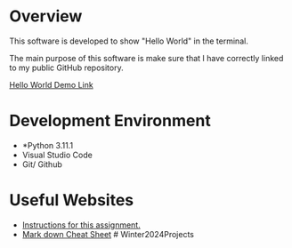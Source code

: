 # Overview

This software is developed to show "Hello World" in the terminal.

The main purpose of this software is make sure that I have correctly linked to my public GitHub repository.

[Hello World Demo Link](https://youtu.be/6NSfzA8ehBI)

# Development Environment

- *Python 3.11.1
- Visual Studio Code
- Git/ Github

# Useful Websites

- [Instructions for this assignment.](https://byui.instructure.com/courses/269310/assignments/12433789)
- [Mark down Cheat Sheet](https://www.markdownguide.org/cheat-sheet/)
#   W i n t e r 2 0 2 4 P r o j e c t s  
 